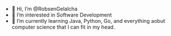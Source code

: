 - 👋 Hi, I’m @RobsenGelalcha
- 👀 I’m interested in Software Development
- 🌱 I’m currently learning Java, Python, Go, and everything aobut computer science that I can fit in my head.

<!---
RobsenGelalcha/RobsenGelalcha is a ✨ special ✨ repository because its `README.md` (this file) appears on your GitHub profile.
You can click the Preview link to take a look at your changes.
--->
